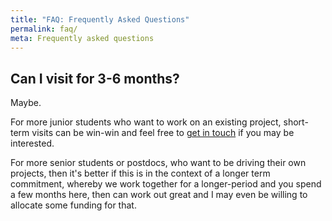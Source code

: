 ```yaml
---
title: "FAQ: Frequently Asked Questions"
permalink: faq/
meta: Frequently asked questions
---
```

## Can I visit for 3-6 months?

Maybe.

For more junior students who want to work on an existing project, short-term
visits can be win-win and feel free to [get in
touch](mailto:luispedro@big-data-biology.org) if you may be interested.

For more senior students or postdocs, who want to be driving their own
projects, then it's better if this is in the context of a longer term
commitment, whereby we work together for a longer-period and you spend a few
months here, then can work out great and I may even be willing to allocate some
funding for that.

